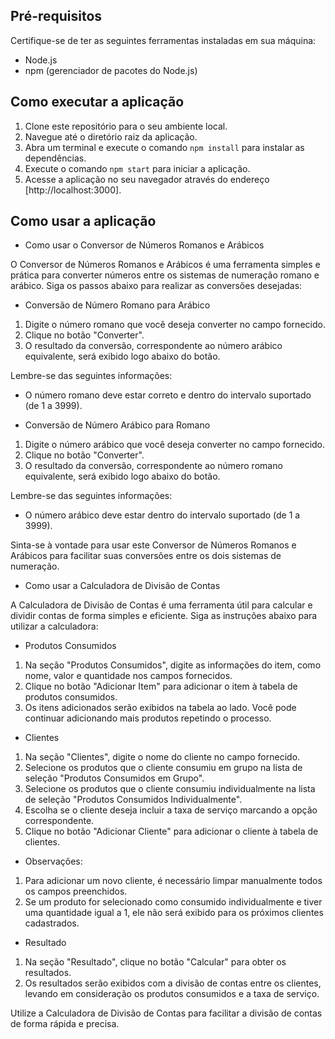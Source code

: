 ## Pré-requisitos

Certifique-se de ter as seguintes ferramentas instaladas em sua máquina:

- Node.js
- npm (gerenciador de pacotes do Node.js)

## Como executar a aplicação

1. Clone este repositório para o seu ambiente local.
2. Navegue até o diretório raiz da aplicação.
3. Abra um terminal e execute o comando `npm install` para instalar as dependências.
4. Execute o comando `npm start` para iniciar a aplicação.
5. Acesse a aplicação no seu navegador através do endereço [http://localhost:3000].

## Como usar a aplicação

- Como usar o Conversor de Números Romanos e Arábicos

O Conversor de Números Romanos e Arábicos é uma ferramenta simples e prática para converter números entre os sistemas de numeração romano e arábico. Siga os passos abaixo para realizar as conversões desejadas:

- Conversão de Número Romano para Arábico

1. Digite o número romano que você deseja converter no campo fornecido.
2. Clique no botão "Converter".
3. O resultado da conversão, correspondente ao número arábico equivalente, será exibido logo abaixo do botão.

Lembre-se das seguintes informações:

- O número romano deve estar correto e dentro do intervalo suportado (de 1 a 3999).

- Conversão de Número Arábico para Romano

1. Digite o número arábico que você deseja converter no campo fornecido.
2. Clique no botão "Converter".
3. O resultado da conversão, correspondente ao número romano equivalente, será exibido logo abaixo do botão.

Lembre-se das seguintes informações:

- O número arábico deve estar dentro do intervalo suportado (de 1 a 3999).

Sinta-se à vontade para usar este Conversor de Números Romanos e Arábicos para facilitar suas conversões entre os dois sistemas de numeração.

- Como usar a Calculadora de Divisão de Contas

A Calculadora de Divisão de Contas é uma ferramenta útil para calcular e dividir contas de forma simples e eficiente. Siga as instruções abaixo para utilizar a calculadora:

- Produtos Consumidos

1. Na seção "Produtos Consumidos", digite as informações do item, como nome, valor e quantidade nos campos fornecidos.
2. Clique no botão "Adicionar Item" para adicionar o item à tabela de produtos consumidos.
3. Os itens adicionados serão exibidos na tabela ao lado. Você pode continuar adicionando mais produtos repetindo o processo.

- Clientes

1. Na seção "Clientes", digite o nome do cliente no campo fornecido.
2. Selecione os produtos que o cliente consumiu em grupo na lista de seleção "Produtos Consumidos em Grupo".
3. Selecione os produtos que o cliente consumiu individualmente na lista de seleção "Produtos Consumidos Individualmente".
4. Escolha se o cliente deseja incluir a taxa de serviço marcando a opção correspondente.
5. Clique no botão "Adicionar Cliente" para adicionar o cliente à tabela de clientes.

- Observações:

1. Para adicionar um novo cliente, é necessário limpar manualmente todos os campos preenchidos.
2. Se um produto for selecionado como consumido individualmente e tiver uma quantidade igual a 1, ele não será exibido para os próximos clientes cadastrados.

- Resultado

1. Na seção "Resultado", clique no botão "Calcular" para obter os resultados.
2. Os resultados serão exibidos com a divisão de contas entre os clientes, levando em consideração os produtos consumidos e a taxa de serviço.

Utilize a Calculadora de Divisão de Contas para facilitar a divisão de contas de forma rápida e precisa.
